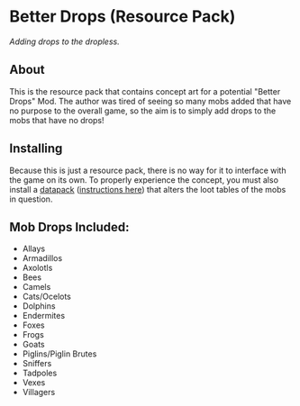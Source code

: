 ﻿# Better Drops \(Resource Pack\)

*Adding drops to the dropless.*


## About

This is the resource pack that contains concept art for a potential "Better Drops" Mod. The author was tired of seeing so many mobs added that have no purpose to the overall game, so the aim is to simply add drops to the mobs that have no drops!

## Installing

Because this is just a resource pack, there is no way for it to interface with the game on its own. To properly experience the concept, you must also install a [datapack](https://github.com/DiabolicalGolem/Better-Drops-Resource-Pack/tree/main) ([instructions here](https://minecraft.wiki/w/Tutorial:Installing_a_data_pack)) that alters the loot tables of the mobs in question.

## Mob Drops Included:

- Allays
- Armadillos
- Axolotls
- Bees
- Camels
- Cats/Ocelots
- Dolphins
- Endermites
- Foxes
- Frogs
- Goats
- Piglins/Piglin Brutes
- Sniffers
- Tadpoles
- Vexes
- Villagers
